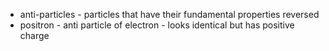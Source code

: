 - anti-particles - particles that have their fundamental properties reversed
- positron - anti particle of electron - looks identical but has positive charge 